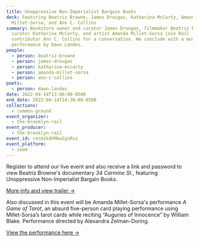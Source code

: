 ```yaml
---
title: Unoppressive Non-Imperialist Bargain Books
deck: Featuring Beatriz Browne, James Drougas, Katharina McCarty, Amanda
  Millet-Sorsa, and Ann C. Collins
summary: Bookstore owner and curator James Drougas, filmmaker Beatriz Browne,
  curator Katharina McCarty, and artist Amanda Millet-Sorsa join Rail
  contributor Ann C. Collins for a conversation. We conclude with a musical
  performance by Dawn Landes.
people:
  - person: beatriz-browne
  - person: james-drougas
  - person: katharina-mccarty
  - person: amanda-millet-sorsa
  - person: ann-c-collins
poets:
  - person: dawn-landes
date: 2022-04-14T13:00:00-0500
end_date: 2022-04-14T14:30:00-0500
collections:
  - common-ground
event_organizer:
  - the-brooklyn-rail
event_producer:
  - the-brooklyn-rail
event_id: recmzk4hMkw2gsRsz
event_platform:
  - zoom
---
```

Register to attend our live event and also receive a link and password to view Beatriz Browne's documentary *34 Carmine St.*, featuring Unoppressive Non-Imperialist Bargain Books.

[More info and view trailer →](http://www.beatrizbrowne.com/films)

Also discussed in this event will be Amanda Millet-Sorsa's performance *A Game of Tarot*, an absurd five-person card playing performance using Millet-Sorsa’s tarot cards while reciting “Auguries of Innocence” by William Blake. Performance directed by Alexandra Zelman-Doring.

[View the performance here →](https://vimeo.com/656700706)